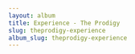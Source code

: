 ```yaml
---
layout: album
title: Experience - The Prodigy
slug: theprodigy-experience
album_slug: theprodigy-experience
---
```

